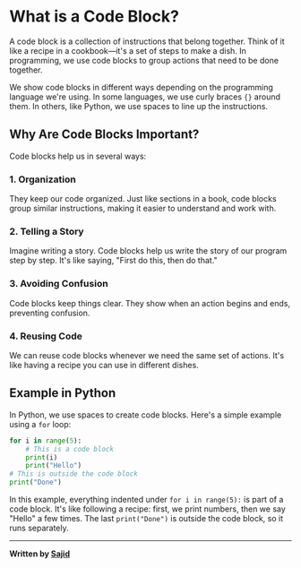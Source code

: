# What is a Code Block?

A code block is a collection of instructions that belong together. Think of it like a recipe in a cookbook—it's a set of steps to make a dish. In programming, we use code blocks to group actions that need to be done together.

We show code blocks in different ways depending on the programming language we're using. In some languages, we use curly braces `{}` around them. In others, like Python, we use spaces to line up the instructions.

## Why Are Code Blocks Important?

Code blocks help us in several ways:

### 1. Organization

They keep our code organized. Just like sections in a book, code blocks group similar instructions, making it easier to understand and work with.

### 2. Telling a Story

Imagine writing a story. Code blocks help us write the story of our program step by step. It's like saying, "First do this, then do that."

### 3. Avoiding Confusion

Code blocks keep things clear. They show when an action begins and ends, preventing confusion.

### 4. Reusing Code

We can reuse code blocks whenever we need the same set of actions. It's like having a recipe you can use in different dishes.

## Example in Python

In Python, we use spaces to create code blocks. Here's a simple example using a `for` loop:

```python
for i in range(5):
    # This is a code block
    print(i)
    print("Hello")
# This is outside the code block
print("Done")
```

In this example, everything indented under `for i in range(5):` is part of a code block. It's like following a recipe: first, we print numbers, then we say "Hello" a few times. The last `print("Done")` is outside the code block, so it runs separately.

---

**Written by [Sajid](https://github.com/SomeOrdinaryBro)**